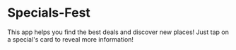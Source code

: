 # Specials-Fest

This app helps you find the best deals and discover new places!
Just tap on a special's card to reveal more information!


